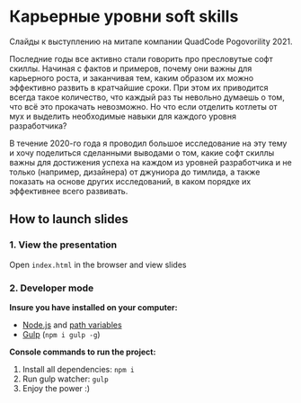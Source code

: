 # Карьерные уровни soft skills

Слайды к выступлению на митапе компании QuadCode Pogovorility 2021.

Последние годы все активно стали говорить про пресловутые софт скиллы. Начиная с фактов и примеров, почему они важны для карьерного роста, и заканчивая тем, каким образом их можно эффективно развить в кратчайшие сроки. При этом их приводится всегда такое количество, что каждый раз ты невольно думаешь о том, что всё это прокачать невозможно. Но что если отделить котлеты от мух и выделить необходимые навыки для каждого уровня разработчика?

В течение 2020-го года я проводил большое исследование на эту тему и хочу поделиться сделанными выводами о том, какие софт скиллы важны для достижения успеха на каждом из уровней разработчика и не только (например, дизайнера) от джуниора до тимлида, а также показать на основе других исследований, в каком порядке их эффективнее всего развивать.

## How to launch slides
### 1. View the presentation
Open `index.html` in the browser and view slides

### 2. Developer mode

__Insure you have installed on your computer:__

* [Node.js](https://nodejs.org/en/download/) and [path variables](http://stackoverflow.com/questions/8278143/node-js-how-to-run-node-command-from-any-path)
* [Gulp](http://gulpjs.com/) (`npm i gulp -g`)

__Console commands to run the project:__

1. Install all dependenсies: `npm i`
2. Run gulp watcher: `gulp`
3. Enjoy the power :)
